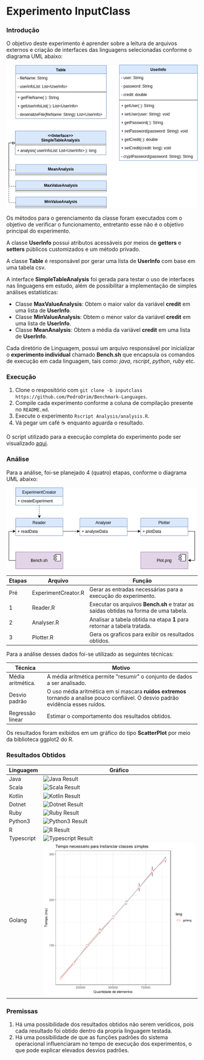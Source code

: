 # Experimento InputClass

### Introdução

O objetivo deste experimento é aprender sobre a leitura de arquivos externos e criação de interfaces das linguagens selecionadas conforme o diagrama UML abaixo:

![UML UserInfo](annex/images/inputclass.png?raw=true)

Os métodos para o gerenciamento da classe foram executados com o objetivo de verificar o funcionamento, entretanto esse não é o objetivo principal do experimento.

A classe **UserInfo** possui atributos acessáveis por meios de **getters** e **setters** públicos customizados e um método privado. 

A classe **Table** é responsável por gerar uma lista de **UserInfo** com base em uma tabela csv.

A interface **SimpleTableAnalysis** foi gerada para testar o uso de interfaces nas linguagens em estudo, além de possibilitar a implementação de simples análises estatísticas:

* Classe **MaxValueAnalysis**: Obtem o maior valor da variável **credit** em uma lista de **UserInfo**.
* Classe **MinValueAnalysis**: Obtem o menor valor da variável **credit** em uma lista de **UserInfo**.
* Classe **MeanAnalysis**: Obtem a média da variável **credit** em uma lista de **UserInfo**.

Cada diretório de Linguagem, possui um arquivo responsável por inicializar o **experimento individual** chamado **Bench.sh** que encapsula os comandos de execução em cada linguagem, tais como: *java*, *rscript*, *python*, *ruby* etc.

### Execução

1. Clone o respositório com  `git clone -b inputclass https://github.com/PedroDrim/Benchmark-Languages`.
2. Compile cada experimento conforme a coluna de compilação presente no `README.md`.
3. Execute o experimento `Rscript Analysis/analysis.R`.
4. Vá pegar um café :coffee: enquanto aguarda o resultado.

O script utilizado para a execução completa do experimento pode ser visualizado [aqui](../Analysis/analysis.R?raw=true).

### Análise

Para a análise, foi-se planejado 4 (quatro) etapas, conforme o diagrama UML abaixo:  

![UML Analysis](annex/images/analysis.png?raw=true)

| Etapas | Arquivo | Função |
|--------|---------|--------|
| Pré    | ExperimentCreator.R | Gerar as entradas necessárias para a execução do experimento. |
| 1     | Reader.R | Executar os arquivos **Bench.sh** e tratar as saídas obtidas na forma de uma tabela.|
| 2   | Analyser.R | Analisar a tabela obtida na etapa **1** para retornar a tabela tratada. |
| 3    | Plotter.R | Gera os graficos para exibir os resultados obtidos. |

Para a análise desses dados foi-se utilizado as seguintes técnicas:

| Técnica | Motivo |
|---------|--------|
| Média aritmética. | A média aritmética permite "resumir" o conjunto de dados a ser analisado. |
| Desvio padrão | O uso média aritmética em sí mascara **ruídos extremos** tornando a analise pouco confiável. O desvio padrão evidência esses ruídos. |
| Regressão linear | Estimar o comportamento dos resultados obtidos. |

 Os resultados foram exibidos em um gráfico do tipo **ScatterPlot** por meio da biblioteca ggplot2 do R.

### Resultados Obtidos

| Linguagem | Gráfico |
|-----------|---------|
|Java|![Java Result](annex/images/result/Plot_InputClass_java.png?raw=true)|
|Scala|![Scala Result](annex/images/result/Plot_InputClass_scala.png?raw=true)|
|Kotlin|![Kotlin Result](annex/images/result/Plot_InputClass_kotlin.png?raw=true)|
|Dotnet|![Dotnet Result](annex/images/result/Plot_InputClass_dotnet.png?raw=true)|
|Ruby|![Ruby Result](annex/images/result/Plot_InputClass_ruby.png?raw=true)|
|Python3|![Python3 Result](annex/images/result/Plot_InputClass_python3.png?raw=true)|
|R|![R Result](annex/images/result/Plot_InputClass_R.png?raw=true)|
|Typescript|![Typescript Result](annex/images/result/Plot_InputClass_typescript.png?raw=true)|
|Golang|![Golang Result](annex/images/result/Plot_SimpleClass_golang.png?raw=true)|

### Premissas

1. Há uma possibilidade dos resultados obtidos não serem verídicos, pois cada resultado foi obtido dentro da propria linguagem testada.
2. Há uma possibilidade de que as funções padrões do sistema operacional influenciaram no tempo de execução dos experimentos, o que pode explicar elevados desvios padrões.

